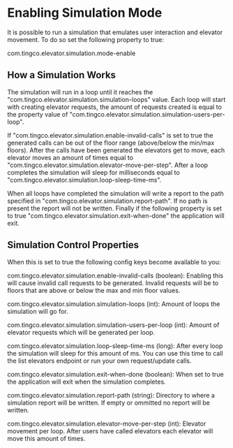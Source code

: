 # Enabling Simulation Mode

It is possible to run a simulation that emulates user interaction and elevator movement. To do so set the following property to true:

com.tingco.elevator.simulation.mode-enable

## How a Simulation Works
The simulation will run in a loop until it reaches the "com.tingco.elevator.simulation.simulation-loops" value. 
Each loop will start with creating elevator requests, the amount of requests created is equal to the property value of "com.tingco.elevator.simulation.simulation-users-per-loop". 

If "com.tingco.elevator.simulation.enable-invalid-calls" is set to true the generated calls can be out of the floor range (above/below the min/max floors). After the calls have been generated the elevators get to move, each elevator moves an amount of times equal to "com.tingco.elevator.simulation.elevator-move-per-step". 
After a loop completes the simulation will sleep for milliseconds equal to "com.tingco.elevator.simulation.loop-sleep-time-ms". 

When all loops have completed the simulation will write a report to the path specified in "com.tingco.elevator.simulation.report-path". If no path is present the report will not be written.
Finally if the following property is set to true "com.tingco.elevator.simulation.exit-when-done" the application will exit.


## Simulation Control Properties
When this is set to true the following config keys become available to you:

com.tingco.elevator.simulation.enable-invalid-calls (boolean): Enabling this will cause invalid call requests to be generated. Invalid requests will be to floors that are above or below the max and min floor values. 

com.tingco.elevator.simulation.simulation-loops (int): Amount of loops the simulation will go for.

com.tingco.elevator.simulation.simulation-users-per-loop (int): Amount of elevator requests which will be generated per loop.

com.tingco.elevator.simulation.loop-sleep-time-ms (long): After every loop the simulation will sleep for this amount of ms. You can use this time to call the list elevators endpoint or run your own request/update calls.

com.tingco.elevator.simulation.exit-when-done (boolean): When set to true the application will exit when the simulation completes.

com.tingco.elevator.simulation.report-path (string): Directory to where a simulation report will be written. If empty or ommitted no report will be written.

com.tingco.elevator.simulation.elevator-move-per-step (int): Elevator movement per loop. After users have called elevators each elevator will move this amount of times.